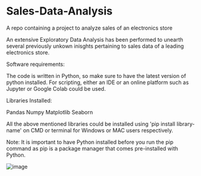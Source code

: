 # Sales-Data-Analysis
A repo containing a project to analyze sales of an electronics store

An extensive Exploratory Data Analysis has been performed to unearth several previously unkown inisghts pertaining to sales data of a leading electronics store.

Software requirements:

The code is written in Python, so make sure to have the latest version of python installed. For scripting, either an IDE or an online platform such as Jupyter or Google Colab could be used.

Libraries Installed:

Pandas
Numpy
Matplotlib
Seaborn

All the above mentioned libraries could be installed using 'pip install library-name' on CMD or terminal for Windows or MAC users respectively.

Note: It is important to have Python installed before you run the pip command as pip is a package manager that comes pre-installed with Python.

![image](https://github.com/nikhilsukhdev/Sales-Data-Analysis/assets/46552468/6d27f675-bc50-4cf0-9f08-b4fa992124bf)

